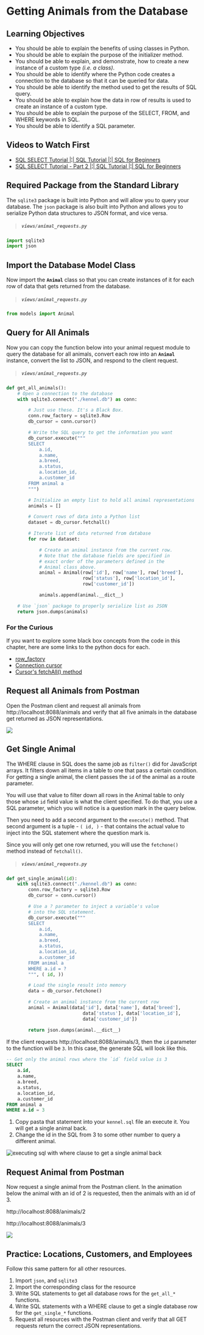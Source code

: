 # Getting Animals from the Database

## Learning Objectives

* You should be able to explain the benefits of using classes in Python.
* You should be able to explain the purpose of the initializer method.
* You should be able to explain, and demonstrate, how to create a new instance of a custom type _(i.e. a class)_.
* You should be able to identify where the Python code creates a connection to the database so that it can be queried for data.
* You should be able to identify the method used to get the results of SQL query.
* You should be able to explain how the data in row of results is used to create an instance of a custom type.
* You should be able to explain the purpose of the SELECT, FROM, and WHERE keywords in SQL.
* You should be able to identify a SQL parameter.

## Videos to Watch First

* [SQL SELECT Tutorial |¦| SQL Tutorial |¦| SQL for Beginners](https://www.youtube.com/watch?v=YufocuHbYZo)
* [SQL SELECT Tutorial - Part 2 |¦| SQL Tutorial |¦| SQL for Beginners](https://www.youtube.com/watch?v=PkJKzR_sClM)

## Required Package from the Standard Library

The `sqlite3` package is built into Python and will allow you to query your database. The `json` package is also built into Python and allows you to serialize Python data structures to JSON format, and vice versa.

> ##### `views/animal_requests.py`

```py
import sqlite3
import json
```

## Import the Database Model Class

Now import the **`Animal`** class so that you can create instances of it for each row of data that gets returned from the database.

> ##### `views/animal_requests.py`

```py
from models import Animal
```

## Query for All Animals

Now you can copy the function below into your animal request module to query the database for all animals, convert each row into an **`Animal`** instance, convert the list to JSON, and respond to the client request.

> ##### `views/animal_requests.py`

```py
def get_all_animals():
    # Open a connection to the database
    with sqlite3.connect("./kennel.db") as conn:

        # Just use these. It's a Black Box.
        conn.row_factory = sqlite3.Row
        db_cursor = conn.cursor()

        # Write the SQL query to get the information you want
        db_cursor.execute("""
        SELECT
            a.id,
            a.name,
            a.breed,
            a.status,
            a.location_id,
            a.customer_id
        FROM animal a
        """)

        # Initialize an empty list to hold all animal representations
        animals = []

        # Convert rows of data into a Python list
        dataset = db_cursor.fetchall()

        # Iterate list of data returned from database
        for row in dataset:

            # Create an animal instance from the current row.
            # Note that the database fields are specified in
            # exact order of the parameters defined in the
            # Animal class above.
            animal = Animal(row['id'], row['name'], row['breed'],
                            row['status'], row['location_id'],
                            row['customer_id'])

            animals.append(animal.__dict__)

    # Use `json` package to properly serialize list as JSON
    return json.dumps(animals)
```

### For the Curious

If you want to explore some black box concepts from the code in this chapter, here are some links to the python docs for each.

* [row_factory](https://docs.python.org/3/library/sqlite3.html#sqlite3.Connection.row_factory)
* [Connection cursor](https://docs.python.org/3/library/sqlite3.html)
* [Cursor's fetchAll() method](https://docs.python.org/3/library/sqlite3.html#sqlite3.Cursor.fetchall)

## Request all Animals from Postman

Open the Postman client and request all animals from http://localhost:8088/animals and verify that all five animals in the database get returned as JSON representations.

![](./images/postman-request-all-animals.gif)

## Get Single Animal

The WHERE clause in SQL does the same job as `filter()` did for JavaScript arrays. It filters down all items in a table to one that pass a certain condition. For getting a single animal, the client passes the `id` of the animal as a route parameter.

You will use that value to filter down all rows in the Animal table to only those whose `id` field value is what the client specified. To do that, you use a SQL parameter, which you will notice is a question mark in the query below.

Then you need to add a second argument to the `execute()` method. That second argument is a tuple - `( id, )` - that contains the actual value to inject into the SQL statement where the question mark is.

Since you will only get one row returned, you will use the `fetchone()` method instead of `fetchall()`.

> ##### `views/animal_requests.py`

```py
def get_single_animal(id):
    with sqlite3.connect("./kennel.db") as conn:
        conn.row_factory = sqlite3.Row
        db_cursor = conn.cursor()

        # Use a ? parameter to inject a variable's value
        # into the SQL statement.
        db_cursor.execute("""
        SELECT
            a.id,
            a.name,
            a.breed,
            a.status,
            a.location_id,
            a.customer_id
        FROM animal a
        WHERE a.id = ?
        """, ( id, ))

        # Load the single result into memory
        data = db_cursor.fetchone()

        # Create an animal instance from the current row
        animal = Animal(data['id'], data['name'], data['breed'],
                            data['status'], data['location_id'],
                            data['customer_id'])

        return json.dumps(animal.__dict__)
```

If the client requests http://localhost:8088/animals/3, then the `id` parameter to the function will be `3`. In this case, the generate SQL will look like this.

```sql
-- Get only the animal rows where the `id` field value is 3
SELECT
    a.id,
    a.name,
    a.breed,
    a.status,
    a.location_id,
    a.customer_id
FROM animal a
WHERE a.id = 3
```

1. Copy pasta that statement into your `kennel.sql` file an execute it. You will get a single animal back.
2. Change the id in the SQL from 3 to some other number to query a different animal.

![executing sql with where clause to get a single animal back](./images/sql-select-single-animal.gif)

## Request Animal from Postman

Now request a single animal from the Postman client. In the animation below the animal with an id of 2 is requested, then the animals with an id of 3.

http://localhost:8088/animals/2

http://localhost:8088/animals/3

![](./images/postman-request-single-animal.gif)

## Practice: Locations, Customers, and Employees

Follow this same pattern for all other resources.

1. Import `json`, and `sqlite3`
1. Import the corresponding class for the resource
1. Write SQL statements to get all database rows for the `get_all_*` functions.
1. Write SQL statements with a WHERE clause to get a single database row for the `get_single_*` functions.
1. Request all resources with the Postman client and verify that all GET requests return the correct JSON representations.

